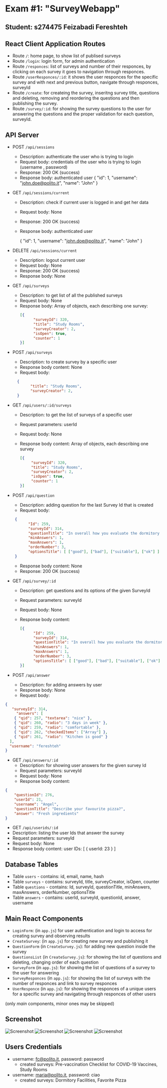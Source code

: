 # Exam #1: "SurveyWebapp"
## Student: s274475 Feizabadi Fereshteh 

## React Client Application Routes

- Route `/`: home page, to show list of publised surveys
- Route `/login`: login form, for admin authentication
- Route `/responces`: list of surveys and number of their responces, by clicking on each survey it goes to navigation through responces. 
- Route `/userResponces/:id`: it shows the user responces for the specific survey and with next and previous button, navigate through responces, surveyId
- Route `/create`: for createing the survey, inseritng survey title, questions and deleting, removing and reordering the questions and then publishing the survey.
- Route `/survey/:id`: for showing the survey questions to the user for answering the questions and the proper validation for each question, surveyId.


## API Server

- POST `/api/sessions`
  - Description: authenticate the user who is trying to login
  - Request body: credentials of the user who is trying to login (username , password)
  - Response: 200 OK (success)
  - Response body: authenticated user 
    {
      "id": 1,
      "username": "john.doe@polito.it", 
      "name": "John"
    }

- GET  `/api/sessions/current`
  - Description: check if current user is logged in and get her data
  - Request body: None
  - Response: 200 OK (success)
  - Response body: authenticated user

    {
        "id": 1,
        "username": "john.doe@polito.it", 
        "name": "John"
    }


- DELETE `/api/sessions/current`
  - Description: logout current user
  - Request body: None
  - Response: 200 OK (success)
  - Response body: None

- GET `/api/surveys`
  - Description: to get list of all the published surveys
  - Request body: None
  - Response body: Array of objects, each describing one survey:
    ``` JSON
    [{
          "surveyId": 320,
          "title": "Study Rooms",
          "surveyCreator": 2,
          "isOpen": true,
          "counter": 1
    }]
    ```

- POST `/api/surveys`
  - Description: to create survey by a specific user 
  - Response body content: None
  - Request body: 

  ``` JSON
    {
          "title": "Study Rooms",
          "surveyCreator": 2,
    }
    ```
 

- GET `/api/users/:id/surveys`
  - Description: to get the list of surveys of a specific user 
  - Request parameters: userId
  - Request body: None
  - Response body content: Array of objects, each describing one survey
    
     ``` JSON
    [{
          "surveyId": 320,
          "title": "Study Rooms",
          "surveyCreator": 2,
          "isOpen": true,
          "counter": 1
    }]
    ```

- POST `/api/question`
  - Description: adding question for the last Survey Id that is created 
  - Request body:
  
   ``` JSON
    {
          "Id": 259,
          "surveyId": 314,
          "questionTitle": "In overall how you evaluate the dormitory ?",
          "minAnswers": 1,
          "maxAnswers": 1,
          "orderNumber": 3,
          "optionsTitle": [ ["good"], ["bad"], ["suitable"], ["ok"] ]
    }
    ```
  - Response body content: None
  - Response: 200 OK (success)

- GET `/api/survey/:id`
  - Description: get questions and its options of the given SurveyId 
  - Request parameters: surveyId
  - Request body: None
  - Response body content: 

    ``` JSON
    [{
          "Id": 259,
          "surveyId": 314,
          "questionTitle": "In overall how you evaluate the dormitory ?",
          "minAnswers": 1,
          "maxAnswers": 1,
          "orderNumber": 3,
          "optionsTitle": [ ["good"], ["bad"], ["suitable"], ["ok"] ]
    }]
    ```

- POST `/api/answer`
  - Description: for adding answers by user
  - Response body: None
  - Request body:

``` JSON
{
   "surveyId": 314,
     "answers": [
    { "qid": 257, "textarea": "nice" },
    { "qid": 260, "radio": "3 days in week" },
    { "qid": 259, "radio": "comfortable" },
    { "qid": 262, "checkedItems": ["Array"] },
    { "qid": 261, "radio": "Kitchen is good" }
  ],
  "username": "fereshteh"
}
```


- GET `/api/answers/:id`
  - Description: for showing user answers for the given survey Id 
  - Request parameters: surveyId
  - Request body: None
  - Response body content: 
  
``` JSON
{
    "questionId": 276,
    "userId": 21,
    "username": "Angel",
    "questionTitle": "Describe your favourite pizza?",
    "answer": "Fresh ingredients"
}
```

  - GET `/api/userids/:id`
  - Description: listing the user Ids that answer the survey
  - Request parameters: surveyId
  - Request body: None
  - Response body content: 
    user IDs: [ { userId: 23 } ]


## Database Tables

- Table `users` - contains: id, email, name, hash
- Table `surveys` - contains: surveyId, title, surveyCreator, isOpen, counter
- Table `questions` - contains: Id, surveyId, questionTitle, minAnswers, maxAnswers, orderNumber, optionsTitle
- Table `answers` - contains: userId, surveyId, questionId, answer, username


## Main React Components

- `LoginForm`: (in `app.js`) for user authentication and login to access for creating survey and observing results
- `CreateSurvey`: (in `app.js`) for creating new survey and publishing it
- `QuestionForm` (in `CreateSurvey.js`): for adding new question inside the survey 
- `QuestionsList` (in `CreateSurvey.js`): for showing the list of questions and deleting, changing order of each question
- `SurveyForm` (in `app.js`): for showing the list of questions of a survey to the user for answering
- `SurveyResponces` (in `app.js`): for showing the list of surveys with the number of responces and link to survey responces
- `UserResponce` (in `app.js`): for showing the responces of a unique users for a specific survey and navigating through responces of other users 


(only _main_ components, minor ones may be skipped)

## Screenshot

![Screenshot](./img/Screenshot1.png)
![Screenshot](./img/Screenshot2.png)
![Screenshot](./img/Screenshot3.png)
![Screenshot](./img/Screenshot4.png)


## Users Credentials

- username: fc@polito.it, password: password
  - created surveys: Pre-vaccination Checklist for COVID-19 Vaccines, Study Rooms   
- username: maria@polito.it, password: ciao
  - created surveys: Dormitory Facilities, Favorite Pizza
